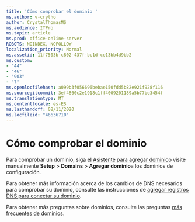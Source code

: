 ```yaml
---
title: 'Cómo comprobar el dominio '
ms.author: v-crytho
author: CrystalThomasMS
ms.audience: ITPro
ms.topic: article
ms.prod: office-online-server
ROBOTS: NOINDEX, NOFOLLOW
localization_priority: Normal
ms.assetid: 11f7503b-c802-437f-bc1d-ce13bb4d9bb2
ms.custom:
- "44"
- "46"
- "903"
- "7"
ms.openlocfilehash: a099b3f056696bebae150fdd5b82e921f928f116
ms.sourcegitcommit: 3ef4860c2e1918c1ff4009201189a5b77be3454f
ms.translationtype: MT
ms.contentlocale: es-ES
ms.lasthandoff: 08/11/2020
ms.locfileid: "46636710"
---
```

# <a name="how-to-verify-your-domain"></a>Cómo comprobar el dominio

Para comprobar un dominio, siga el [Asistente para agregar dominio](https://portal.office.com/adminportal/home#/Domains/Wizard)o visite manualmente **Setup**  >  **Domains**  >  **Agregar dominio**a los dominios de configuración.

Para obtener más información acerca de los cambios de DNS necesarios para comprobar su dominio, consulte las instrucciones de [agregar registros DNS para conectar su dominio](https://docs.microsoft.com/microsoft-365/admin/get-help-with-domains/create-dns-records-at-any-dns-hosting-provider).

Para obtener más preguntas sobre dominios, consulte las preguntas [más frecuentes de dominios](https://docs.microsoft.com/microsoft-365/admin/setup/domains-faq).
